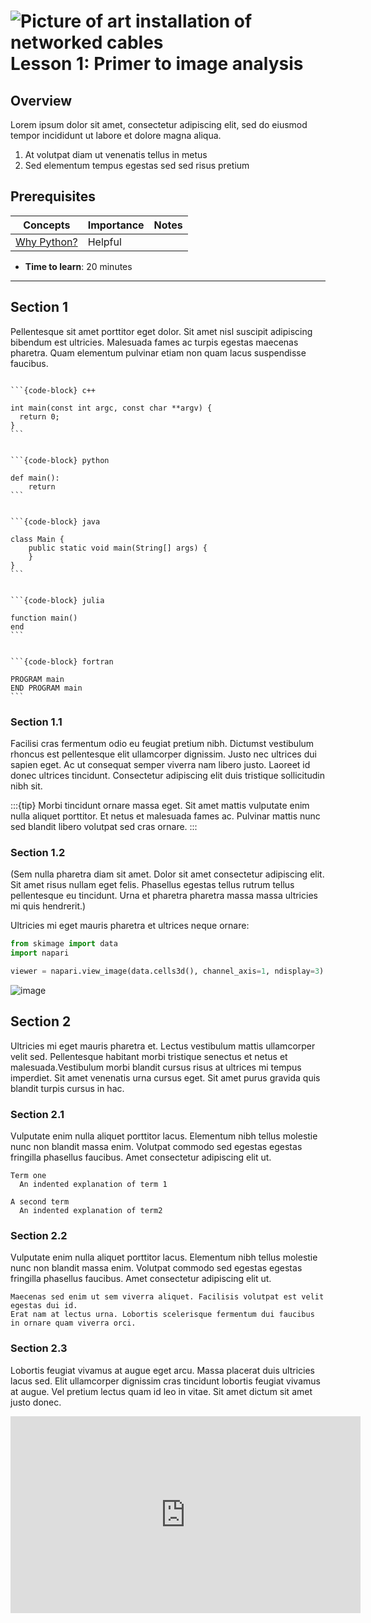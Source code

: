 ![Picture of art installation of networked cables](images/header_small.jpeg)
Lesson 1: Primer to image analysis 
=======================

## Overview

Lorem ipsum dolor sit amet, consectetur adipiscing elit, sed do eiusmod tempor incididunt ut labore et dolore magna aliqua.

1.  At volutpat diam ut venenatis tellus in metus
2.  Sed elementum tempus egestas sed sed risus pretium

## Prerequisites

| Concepts                                                                         | Importance | Notes |
| -------------------------------------------------------------------------------- | ---------- | ----- |
| [Why Python?](https://foundations.projectpythia.org/foundations/why-python.html) | Helpful    |       |

- **Time to learn**: 20 minutes

---

## Section 1

Pellentesque sit amet porttitor eget dolor. Sit amet nisl suscipit adipiscing bibendum est ultricies. Malesuada fames ac turpis egestas maecenas pharetra. Quam elementum pulvinar etiam non quam lacus suspendisse faucibus.

````{tabbed} c++

```{code-block} c++

int main(const int argc, const char **argv) {
  return 0;
}
```
````

````{tabbed} python

```{code-block} python

def main():
    return
```
````

````{tabbed} java

```{code-block} java

class Main {
    public static void main(String[] args) {
    }
}
```
````

````{tabbed} julia

```{code-block} julia

function main()
end
```
````

````{tabbed} fortran

```{code-block} fortran

PROGRAM main
END PROGRAM main
```
````

### Section 1.1

Facilisi cras fermentum odio eu feugiat pretium nibh. Dictumst vestibulum rhoncus est pellentesque elit ullamcorper dignissim. Justo nec ultrices dui sapien eget. Ac ut consequat semper viverra nam libero justo. Laoreet id donec ultrices tincidunt. Consectetur adipiscing elit duis tristique sollicitudin nibh sit.

:::{tip}
Morbi tincidunt ornare massa eget. Sit amet mattis vulputate enim nulla aliquet porttitor. Et netus et malesuada fames ac. Pulvinar mattis nunc sed blandit libero volutpat sed cras ornare.
:::

### Section 1.2

(Sem nulla pharetra diam sit amet. Dolor sit amet consectetur adipiscing elit. Sit amet risus nullam eget felis. Phasellus egestas tellus rutrum tellus pellentesque eu tincidunt. Urna et pharetra pharetra massa massa ultricies mi quis hendrerit.)

Ultricies mi eget mauris pharetra et ultrices neque ornare:

```python
from skimage import data
import napari

viewer = napari.view_image(data.cells3d(), channel_axis=1, ndisplay=3)
```

![image](images/napari-viewer.png)

## Section 2

Ultricies mi eget mauris pharetra et. Lectus vestibulum mattis ullamcorper velit sed. Pellentesque habitant morbi tristique senectus et netus et malesuada.Vestibulum morbi blandit cursus risus at ultrices mi tempus imperdiet. Sit amet venenatis urna cursus eget. Sit amet purus gravida quis blandit turpis cursus in hac.

### Section 2.1

Vulputate enim nulla aliquet porttitor lacus. Elementum nibh tellus molestie nunc non blandit massa enim. Volutpat commodo sed egestas egestas fringilla phasellus faucibus. Amet consectetur adipiscing elit ut.

```{glossary}
Term one
  An indented explanation of term 1

A second term
  An indented explanation of term2
```

### Section 2.2

Vulputate enim nulla aliquet porttitor lacus. Elementum nibh tellus molestie nunc non blandit massa enim. Volutpat commodo sed egestas egestas fringilla phasellus faucibus. Amet consectetur adipiscing elit ut.

```{warning}
Maecenas sed enim ut sem viverra aliquet. Facilisis volutpat est velit egestas dui id. 
Erat nam at lectus urna. Lobortis scelerisque fermentum dui faucibus in ornare quam viverra orci.
```
### Section 2.3

Lobortis feugiat vivamus at augue eget arcu. Massa placerat duis ultricies lacus sed. Elit ullamcorper dignissim cras tincidunt lobortis feugiat vivamus at augue. Vel pretium lectus quam id leo in vitae. Sit amet dictum sit amet justo donec. 

<iframe width="560" height="315" src="https://www.youtube.com/embed/YrQzAMdLU6c" title="YouTube video player" frameborder="0" allow="accelerometer; autoplay; clipboard-write; encrypted-media; gyroscope; picture-in-picture" allowfullscreen></iframe>
